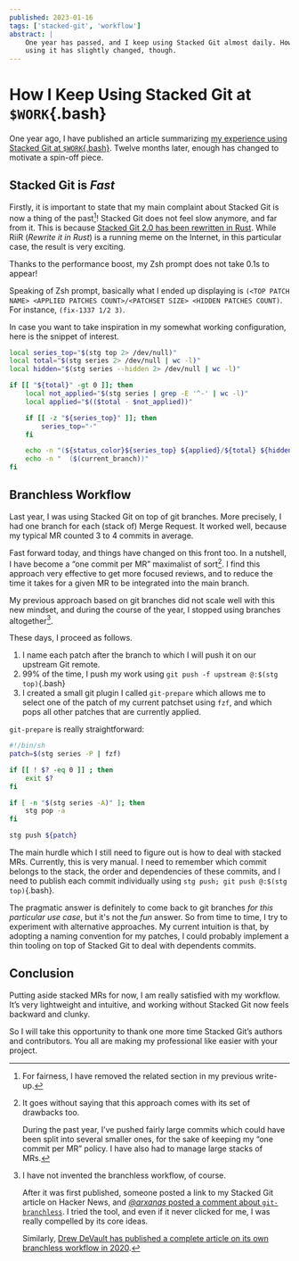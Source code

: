 ```yaml
---
published: 2023-01-16
tags: ['stacked-git', 'workflow']
abstract: |
    One year has passed, and I keep using Stacked Git almost daily. How I am
    using it has slightly changed, though.
---
```


# How I Keep Using Stacked Git at `$WORK`{.bash}

One year ago, I have published an article summarizing [my experience using
Stacked Git at `$WORK`{.bash}](/posts/StackedGit.html). Twelve months later,
enough has changed to motivate a spin-off piece.

## Stacked Git is *Fast*

Firstly, it is important to state that my main complaint about
Stacked Git is now a thing of the past[^edit]! Stacked Git does not feel slow
anymore, and far from it. This is because [Stacked Git 2.0 has been rewritten
in Rust](https://github.com/stacked-git/stgit/discussions/185). While RiiR
(*Rewrite it in Rust*) is a running meme on the Internet, in this particular
case, the result is very exciting.

[^edit]: For fairness, I have removed the related section in my previous
    write-up.

Thanks to the performance boost, my Zsh prompt does not take 0.1s to
appear!

Speaking of Zsh prompt, basically what I ended up displaying is `(<TOP PATCH
NAME> <APPLIED PATCHES COUNT>/<PATCHSET SIZE> <HIDDEN PATCHES COUNT)`. For
instance, `(fix-1337 1/2 3)`.

In case you want to take inspiration in my somewhat working configuration, here
is the snippet of interest.

```bash
local series_top="$(stg top 2> /dev/null)"
local total="$(stg series 2> /dev/null | wc -l)"
local hidden="$(stg series --hidden 2> /dev/null | wc -l)"

if [[ "${total}" -gt 0 ]]; then
    local not_applied="$(stg series | grep -E '^-' | wc -l)"
    local applied="$(($total - $not_applied))"

    if [[ -z "${series_top}" ]]; then
        series_top="·"
    fi

    echo -n "(${status_color}${series_top} ${applied}/${total} ${hidden})"
    echo -n "  ($(current_branch))"
fi
```

## Branchless Workflow

Last year, I was using Stacked Git on top of git branches. More precisely, I
had one branch for each (stack of) Merge Request. It worked well, because my
typical MR counted 3 to 4 commits in average.

Fast forward today, and things have changed on this front too. In a nutshell, I
have become a “one commit per MR” maximalist of sort[^onecommit]. I find this
approach very effective to get more focused reviews, and to reduce the time it
takes for a given MR to be integrated into the main branch.

[^onecommit]: It goes without saying that this approach comes with its set of
    drawbacks too.

    During the past year, I’ve pushed fairly large commits which could have
    been split into several smaller ones, for the sake of keeping my “one
    commit per MR” policy. I have also had to manage large stacks of MRs.

My previous approach based on git branches did not scale well with
this new mindset, and during the course of the year, I stopped using
branches altogether[^branchless].

[^branchless]: I have not invented the branchless workflow, of
    course.

    After it was first published, someone posted a link to my Stacked Git
    article on Hacker News, and [*@arxanas* posted a comment about
    `git-branchless`](https://news.ycombinator.com/item?id=29959224). I tried
    the tool, and even if it never clicked for me, I was really compelled by
    its core ideas.

    Similarly, [Drew DeVault has published a complete article on its own
    branchless workflow in
    2020](https://drewdevault.com/2020/04/06/My-weird-branchless-git-workflow.html).

These days, I proceed as follows.

1. I name each patch after the branch to which I will push it on our
   upstream Git remote.
2. 99% of the time, I push my work using `git push -f upstream @:$(stg
   top)`{.bash}
3. I created a small git plugin I called `git-prepare` which allows
   me to select one of the patch of my current patchset using `fzf`,
   and which pops all other patches that are currently applied.

`git-prepare` is really straightforward:

```bash
#!/bin/sh
patch=$(stg series -P | fzf)

if [[ ! $? -eq 0 ]] ; then
    exit $?
fi

if [ -n "$(stg series -A)" ]; then
    stg pop -a
fi

stg push ${patch}
```

The main hurdle which I still need to figure out is how to deal with
stacked MRs. Currently, this is very manual. I need to remember
which commit belongs to the stack, the order and dependencies of
these commits, and I need to publish each commit individually using
`stg push; git push @:$(stg top)`{.bash}.

The pragmatic answer is definitely to come back to git branches *for
this particular use case*, but it's not the *fun* answer. So from
time to time, I try to experiment with alternative approaches. My current
intuition is that, by adopting a naming convention for my patches, I
could probably implement a thin tooling on top of Stacked Git to
deal with dependents commits.

## Conclusion

Putting aside stacked MRs for now, I am really satisfied with my
workflow. It’s very lightweight and intuitive, and working without
Stacked Git now feels backward and clunky.

So I will take this opportunity to thank one more time Stacked Git’s
authors and contributors. You all are making my professional like
easier with your project.

